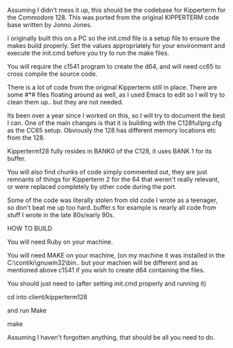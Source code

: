 Assuming I didn't mess it up, this should be the codebase for Kipperterm for the Commodore 128.  This was ported from the original KIPPERTERM code base written by Jonno Jones.

I originally built this on a PC so the init.cmd file is a setup file to ensure the makes build properly.  Set the values appropriately for your environment and execute the init.cmd before you try to run the make files.

You will require the c1541 program to create the d64, and will need cc65 to cross compile the source code.

There is a lot of code from the original Kipperterm still in place.  There are some #*# files floating around as well, as I used Emacs to edit so I will try to clean them up.. but they are not needed.

Its been over a year since I worked on this, so I will try to document the best I can. One of the main changes is that it is building with the C128fullprg.cfg as the CC65 setup.  Obviously the 128 has different memory locations etc from the 128.

Kipperterm128 fully resides in BANK0 of the C128, it uses BANK 1 for its buffer.

You will also find chunks of code simply commented out, they are just remnants of things for Kipperterm 2 for the 64 that weren't really relevant, or were replaced completely by other code during the port.

Some of the code was literally stolen from old code I wrote as a teenager, so don't beat me up too hard..buffer.s for example is nearly all code from stuff I wrote in the late 80s/early 90s.

HOW TO BUILD

You will need Ruby on your machine.

You will need MAKE on your machine, (on my machine it was installed in the C:\contiki\gnuwin32\bin.. but your machien will be different and as mentioned above c1541 if you wish to create d64 containing the files.

You should just need to (after setting init.cmd properly and running it) 

cd into client/kipperterm128 

and run Make

make 

Assuming I haven't forgotten anything, that should be all you need to do.

